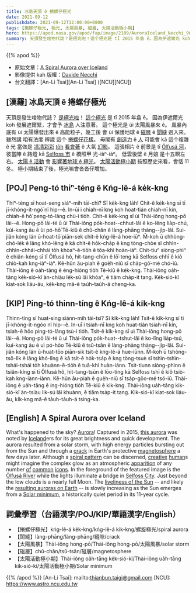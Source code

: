 ```yaml
---
title: 冰島天頂 ê 捲螺仔極光
date: 2021-09-12
publishdate: 2021-09-12T12:00:00+0800
tags: [捲螺仔極光, 極光, 太陽風暴, 磁層, 太陽活動極小期]
hero: https://apod.nasa.gov/apod/fap/image/2109/AuroraIceland_Necchi_960.jpg
summary: 天頂發生啥物代誌？是極光啦！這个極光是 tī 2015 年翕 ê。因為伊遮爾光 koh 發展遮爾緊，才會予冰島人注意著。
---
```


{{% apod %}}

- 原始文章：[A Spiral Aurora over Iceland](https://apod.nasa.gov/apod/ap210912.html)
- 影像提供 kah 版權：[Davide Necchi](https://www.davnec.eu/a-proposito-del-necchi/)
- 台文翻譯：[An-Li Tsai][An-Li Tsai] ([NCU][NCU])

## [漢羅] 冰島天頂 ê 捲螺仔極光
天頂是發生啥物代誌？
[是極光啦][Aurora]！
[這个極光][this aurora] 是 tī 2015 年翕 ê。
因為伊遮爾光 koh 發展遮爾緊，才會予 [冰島][Iceland] 人注意著。
這个極光是 ùi 太陽風暴來 ê。
風暴內底有 ùi 太陽爆發出來 ê 高能粒子，幾工後 會 ùi 保護地球 ê [磁層][magnetosphere] ê [閬縫][crack] 迵入來。
雖然講 咱有法度 辨識 這个 [捲螺仔花樣][spiral pattern]。
毋閣有 [創造力][creative] ê [人][human] 可能會 kā 這个複雜 ê 光 當做是 [凊凊彩彩][common] [to̍h][of] [看會著][icons] ê 大氣 [幻影][apparition]。
這張相片 ê 前景是 tī [Ölfusá 河][Ölfusá River]，彼當陣 ê 路燈 kā [Selfoss 市][Selfoss City] ê 橋照甲 光-iàⁿ-iàⁿ。
低雲後壁 ê 月娘 是十五暝左右。
[太陽 ê 活動][liveliness of the Sun] 會 [影響著地球 ê 極光][resulting auroras on Earth]。
[太陽活動極小期][Solar minimum] 按照歷史來看，會恬 11 冬。
極小期結束了後，極光嘛會沓沓仔增加。

## [POJ] Peng-tó thiⁿ-téng ê Kńg-lê-á ke̍k-kng
Thiⁿ-téng sī hoat-seng siáⁿ-mih tāi-chì?
Sī ke̍k-kng la̍h!
Chit-ê ke̍k-kng sī tī jī-khòng-it-ngó͘ nî hip--ê.
In-ūi i chiah-nī kng koh hoat-tián chiah-nī kín, chiah-ē hō͘ peng-tó-lâng chù-ì tio̍h.
Chit-ê ke̍k-kng sī ùi Thài-iông hong-pō lâi--ê.
Hong-pō lāi-té ū ùi Thài-iông po̍k-hoat--chhut-lâi ê ko-lêng lia̍p-chú, kúi-kang āu ē ùi pó-hō͘ Tē-kiû ê chû-chân ê làng-phāng thàng--ji̍p-lâi.
Sui-jiân kóng lán ū-hoat-tō͘ piān-sek chit-ê kńg-lê-á hoe-iūⁿ.
M̄-koh ū chhòng-chō-le̍k ê lâng khó-lêng ē kā chi̍t-ê ho̍k-cha̍p ê kng tòng-chòe sī chhìn-chhìn-chhái-chhái to̍h khòaⁿ-ē-tio̍h ê tōa-khì hoàn-iáⁿ.
Chit-tiuⁿ siòng-phìⁿ ê chiân-kéng sī tī Ölfusá hô, hit-tang-chūn ê lō͘-teng kā Selfoss chhī ê kiô chiò-kah kng-iàⁿ-iàⁿ.
Kē-hûn āu-piah ê goe̍h-niû sī cha̍p-gō͘-mé chó-iū.
Thài-iông ê oa̍h-tāng ē éng-hióng tio̍h Tē-kiû ê ke̍k-kng.
Thài-iông oa̍h-tāng ke̍k-sió-kî àn-chiàu le̍k-sú lâi khòaⁿ, ē tiām cha̍p-it tang.
Ke̍k-sió-kî kiat-sok liáu-āu, ke̍k-kng mā-ē tau̍h-tau̍h-á cheng-ka.

## [KIP] Ping-tó thinn-tíng ê Kńg-lê-á ki̍k-kng
Thinn-tíng sī huat-sing siánn-mih tāi-tsì?
Sī ki̍k-kng la̍h!
Tsit-ê ki̍k-kng sī tī jī-khòng-it-ngóo nî hip--ê.
In-uī i tsiah-nī kng koh huat-tián tsiah-nī kín, tsiah-ē hōo ping-tó-lâng tsù-ì tio̍h.
Tsit-ê ki̍k-kng sī uì Thài-iông hong-pō lâi--ê.
Hong-pō lāi-té ū uì Thài-iông po̍k-huat--tshut-lâi ê ko-lîng lia̍p-tsú, kuí-kang āu ē uì pó-hōo Tē-kiû ê tsû-tsân ê làng-phāng thàng--ji̍p-lâi.
Sui-jiân kóng lán ū-huat-tōo piān-sik tsit-ê kńg-lê-á hue-iūnn.
M̄-koh ū tshòng-tsō-li̍k ê lâng khó-lîng ē kā tsi̍t-ê ho̍k-tsa̍p ê kng tòng-tsuè sī tshìn-tshìn-tshái-tshái to̍h khuànn-ē-tio̍h ê tuā-khì huàn-iánn.
Tsit-tiunn siòng-phìnn ê tsiân-kíng sī tī Ölfusá hô, hit-tang-tsūn ê lōo-ting kā Selfoss tshī ê kiô tsiò-kah kng-iànn-iànn.
Kē-hûn āu-piah ê gue̍h-niû sī tsa̍p-gōo-mé tsó-iū.
Thài-iông ê ua̍h-tāng ē íng-hióng tio̍h Tē-kiû ê ki̍k-kng.
Thài-iông ua̍h-tāng ki̍k-sió-kî àn-tsiàu li̍k-sú lâi khuànn, ē tiām tsa̍p-it tang.
Ki̍k-sió-kî kiat-sok liáu-āu, ki̍k-kng mā-ē ta̍uh-ta̍uh-á tsing-ka.


## [English] A Spiral Aurora over Iceland
What's happened to the sky?
[Aurora][Aurora]!
Captured in 2015, [this aurora][this aurora] was noted by [Iceland][Iceland]ers for its great brightness and quick development.
The aurora resulted from a solar storm, with high energy particles bursting out from the Sun and through a [crack][crack] in Earth's protective [magnetosphere][magnetosphere] a few days later.
Although a [spiral pattern][spiral pattern] can be discerned, [creative][creative] [human][human]s might imagine the complex glow as an atmospheric [apparition][apparition] of any number [of][of] [common][common] [icons][icons].
In the foreground of the featured image is the [Ölfusá River][Ölfusá River] while the lights illuminate a bridge in [Selfoss City][Selfoss City].
Just beyond the low clouds is a nearly full Moon.
The [liveliness of the Sun][liveliness of the Sun] -- and likely the [resulting auroras on Earth][resulting auroras on Earth] -- is slowly increasing as the Sun emerges from a [Solar minimum][Solar minimum], a historically quiet period in its 11-year cycle.

## 詞彙學習（台語漢字/POJ/KIP/華語漢字/English）
- 【捲螺仔極光】kńg-lê-á ke̍k-kng/kńg-lê-á ki̍k-kng/螺旋極光/spiral aurora
- 【閬縫】làng-phāng/làng-phāng/縫隙/crack
- 【太陽風暴】Thài-iông hong-pō/Thài-iông hong-pō/太陽風暴/solar storm
- 【磁層】chû-chân/tsû-tsân/磁層/magnetosphere
- 【太陽活動極小期】Thài-iông oa̍h-tāng ke̍k-sió-kî/Thài-iông ua̍h-tāng ki̍k-sió-kî/太陽活動極小期/Solar minimum

{{% /apod %}}
[An-Li Tsai]: mailto:thianbun.taigi@gmail.com
[NCU]: https://www.astro.ncu.edu.tw

[Aurora]:http://www.nasa.gov/mission_pages/sunearth/news/gallery/aurora-index.html
[this aurora]:https://www.davnec.eu/a-spiral-aurora-over-iceland/
[Iceland]:https://en.wikipedia.org/wiki/Iceland
[crack]:http://science.nasa.gov/science-news/science-at-nasa/2003/03dec_magneticcracks/
[magnetosphere]:http://science.nasa.gov/heliophysics/focus-areas/magnetosphere-ionosphere/
[spiral pattern]:https://mathshistory.st-andrews.ac.uk/Curves/Hyperbolic/curvesapplet/
[creative]:https://www.aaha.org/contentassets/f14651384f2f4f2a8def2d3595524fee/imageodxx9.png
[human]:https://apod.nasa.gov/apod/ap190818.html
[apparition]:https://en.wikipedia.org/wiki/Pareidolia
[of]:https://apod.nasa.gov/apod/ap140429.html
[common]:https://apod.nasa.gov/apod/ap120124.html
[icons]:https://apod.nasa.gov/apod/ap121003.html
[Ölfusá River]:https://www.youtube.com/watch?v=Yvz6Tzm9Vds
[Selfoss City]:https://www.youtube.com/watch?v=y00StWk1p2g
[liveliness of the Sun]:https://apod.nasa.gov/apod/ap141022.html
[resulting auroras on Earth]:https://apod.nasa.gov/apod/ap201109.html
[Solar minimum]:https://en.wikipedia.org/wiki/Solar_minimum
